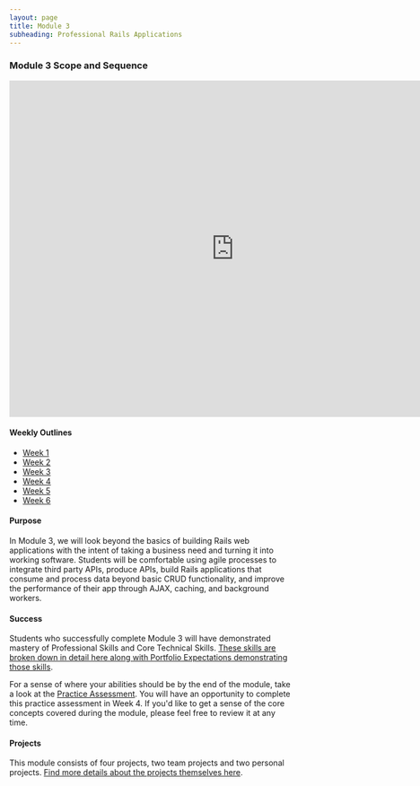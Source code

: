 ```yaml
---
layout: page
title: Module 3
subheading: Professional Rails Applications
---
```


### Module 3 Scope and Sequence

<iframe src="https://calendar.google.com/calendar/embed?mode=week&src=casimircreative.com_e9k9b6n7bok174ilmqbfdr0sc4@group.calendar.google.com&ctz=America/Denver" style="border-width:0" width="800" height="600" frameborder="0" scrolling="no"></iframe>

#### Weekly Outlines

  <ul class="outlines">
    <a href="outlines/week1">
      <li class="outline">Week 1</li>
    </a>
    <a href="outlines/week2">
      <li class="outline">Week 2</li>
    </a>
    <a href="outlines/week3">
      <li class="outline">Week 3</li>
    </a>
    <a href="outlines/week4">
      <li class="outline">Week 4</li>
    </a>
    <a href="outlines/week5">
      <li class="outline">Week 5</li>
    </a>
    <a href="outlines/week6">
      <li class="outline">Week 6</li>
    </a>
  </ul>

#### Purpose

  In Module 3, we will look beyond the basics of building Rails web applications with the intent of taking a business need and turning it into working software. Students will be comfortable using agile processes to integrate third party APIs, produce APIs, build Rails applications that consume and process data beyond basic CRUD functionality, and improve the performance of their app through AJAX, caching, and background workers.

#### Success

  Students who successfully complete Module 3 will have demonstrated mastery of Professional Skills and Core Technical Skills.
  [These skills are broken down in detail here along with Portfolio Expectations demonstrating those skills](success).

  For a sense of where your abilities should be by the end of the module, take a look at the [Practice Assessment](lessons/practice_assessment). You will have an opportunity to complete this practice assessment in Week 4. If you'd like to get a sense of the core concepts covered during the module, please feel free to review it at any time.

#### Projects

  This module consists of four projects, two team projects and two personal projects. [Find more details about the projects themselves here](projects_overview).
